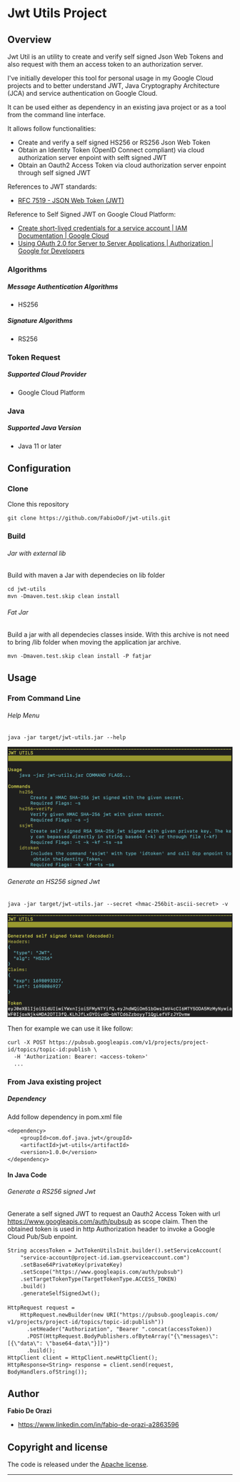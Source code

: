 # Jwt Utils Project
## Overview
Jwt Util is an utility to create and verify self signed Json Web Tokens and also request with them an access token to an authorization server.

I've initially developer this tool for personal usage in my Google Cloud projects and to better understand JWT, Java Cryptography Architecture (JCA) and service authentication on Google Cloud.

It can be used either as dependency in an existing java project or as a tool from the command line interface.

It allows follow functionalities:
* Create and verify a self signed HS256 or RS256 Json Web Token
* Obtain an Identity Token (OpenID Connect compliant) via cloud authorization server enpoint with selft signed JWT
* Obtain an Oauth2 Access Token via cloud authorization server enpoint through self signed JWT

References to JWT standards:
* [RFC 7519 - JSON Web Token (JWT)](https://datatracker.ietf.org/doc/html/rfc7519)

Reference to Self Signed JWT on Google Cloud Platform:
* [Create short-lived credentials for a service account | IAM Documentation | Google Cloud](https://cloud.google.com/iam/docs/create-short-lived-credentials-direct#sa-credentials-jwt)
* [Using OAuth 2.0 for Server to Server Applications | Authorization | Google for Developers](https://developers.google.com/identity/protocols/oauth2/service-account)

### Algorithms
##### Message Authentication Algorithms
* HS256
##### Signature Algorithms
* RS256
### Token Request
##### Supported Cloud Provider
* Google Cloud Platform
### Java
##### Supported Java Version
* Java 11 or later
## Configuration
### Clone
Clone this repository
```
git clone https://github.com/FabioDoF/jwt-utils.git
```
### Build
###### Jar with external lib
Build with maven a Jar with dependecies on lib folder
```
cd jwt-utils
mvn -Dmaven.test.skip clean install
```
###### Fat Jar
Build a jar with all dependecies classes inside. With this archive is not need to bring /lib folder
when moving the application jar archive.
```
mvn -Dmaven.test.skip clean install -P fatjar
```

## Usage
### From Command Line
###### Help Menu
```
java -jar target/jwt-utils.jar --help
```
![Alt text](screen/jwt-token-utils-help.png)
###### Generate an HS256 signed Jwt
```
java -jar target/jwt-utils.jar --secret <hmac-256bit-ascii-secret> -v
```
![Alt text](screen/jwt-token-utils-hs256-verbose.png)

Then for example we can use it like follow:
```
curl -X POST https://pubsub.googleapis.com/v1/projects/project-id/topics/topic-id:publish \
  -H 'Authorization: Bearer: <access-token>'
  ...
```
### From Java existing project
##### Dependency
Add follow dependency in pom.xml file
```
<dependency>
    <groupId>com.dof.java.jwt</groupId>
    <artifactId>jwt-utils</artifactId>
    <version>1.0.0</version>
</dependency>
```
#### In Java Code
###### Generate a RS256 signed Jwt
Generate a self signed JWT to request an Oauth2 Access Token with url https://www.googleapis.com/auth/pubsub as scope claim.
Then the obtained token is used in http Authorization header to invoke a Google Cloud Pub/Sub enpoint.
```
String accessToken = JwtTokenUtilsInit.builder().setServiceAccount(
    "service-account@project-id.iam.gserviceaccount.com")
    .setBase64PrivateKey(privateKey)
    .setScope("https://www.googleapis.com/auth/pubsub")
    .setTargetTokenType(TargetTokenType.ACCESS_TOKEN)
    .build()
    .generateSelfSignedJwt();

HttpRequest request =
    HttpRequest.newBuilder(new URI("https://pubsub.googleapis.com/ v1/projects/project-id/topics/topic-id:publish"))
      .setHeader("Authorization", "Bearer ".concat(accessToken))
      .POST(HttpRequest.BodyPublishers.ofByteArray("{\"messages\": [{\"data\": \"base64-data\"}]}")
      .build();
HttpClient client = HttpClient.newHttpClient();
HttpResponse<String> response = client.send(request, BodyHandlers.ofString());
```
## Author

**Fabio De Orazi**

* https://www.linkedin.com/in/fabio-de-orazi-a2863596
## Copyright and license

The code is released under the [Apache license](LICENSE?raw=true).

---------------------------------------

